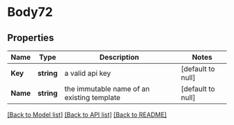 # Body72

## Properties
Name | Type | Description | Notes
------------ | ------------- | ------------- | -------------
**Key** | **string** | a valid api key | [default to null]
**Name** | **string** | the immutable name of an existing template | [default to null]

[[Back to Model list]](../README.md#documentation-for-models) [[Back to API list]](../README.md#documentation-for-api-endpoints) [[Back to README]](../README.md)


